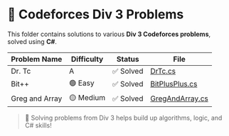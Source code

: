 # 🏁 Codeforces Div 3 Problems

This folder contains solutions to various **Div 3 Codeforces problems**, solved using **C#**.

| Problem Name     | Difficulty | Status | File |
|------------------|------------|--------|------|
| Dr. Tc           | A   | ✅ Solved | [DrTc.cs](./Dr.Tc.cs) |
| Bit++            | 🟢 Easy    | ✅ Solved | [BitPlusPlus.cs](./BitPlusPlus.cs) |
| Greg and Array   | 🟡 Medium  | ✅ Solved | [GregAndArray.cs](./GregAndArray.cs) |

> 🚀 Solving problems from Div 3 helps build up algorithms, logic, and C# skills!
